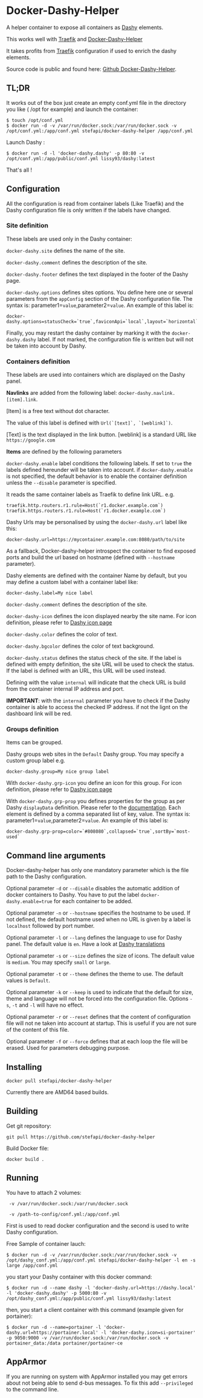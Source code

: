 # Docker-Dashy-Helper

A helper container to expose all containers as [Dashy](https://github.com/Lissy93/dashy) elements.


This works well with [Traefik](https://traefik.io/) and [Docker-Dashy-Helper](https://hub.docker.com/repository/docker/stefapi/docker-dashy-helper)

It takes profits from [Traefik](https://traefik.io/)  configuration if used to enrich the dashy elements.

Source code is public and found here: [Github Docker-Dashy-Helper](https://github.com/stefapi/docker-dashy-helper).

## TL;DR

It works out of the box just create an empty conf.yml file in the directory you like ( /opt for example) and launch the container:

```
$ touch /opt/conf.yml
$ docker run -d -v /var/run/docker.sock:/var/run/docker.sock -v /opt/conf.yml:/app/conf.yml stefapi/docker-dashy-helper /app/conf.yml 
```

Launch Dashy :

```
$ docker run -d -l 'docker-dashy.dashy' -p 80:80 -v /opt/conf.yml:/app/public/conf.yml lissy93/dashy:latest
```

That's all !

## Configuration

All the configuration is read from container labels (Like Traefik) and the Dashy configuration file is only written if the labels have changed.

### Site definition

These labels are used only in the Dashy container:

`docker-dashy.site` defines the name of the site.

`docker-dashy.comment` defines the description of the site.

`docker-dashy.footer` defines the text displayed in the footer of the Dashy page.

`docker-dashy.options` defines sites options. You define here one or several parameters from the `appConfig` section of the Dashy configuration file. The syntax is: parameter1=`value`,parameter2=`value`. An example of this label is:
```
docker-dashy.options=statusCheck=`true`,faviconApi=`local`,layout=`horizontal`
```

Finally, you may restart the dashy container by marking it with the `docker-dashy.dashy` label. If not marked, the configuration file is written but will not be taken into account by Dashy.

###  Containers definition

These labels are used into containers which are displayed on the Dashy panel.

**Navlinks** are added from the following label: `docker-dashy.navlink.[item].link`.

[Item] is a free text without dot character.

The value of this label is defined with ```Url(`[text]`, `[weblink]`)```.

[Text] is the text displayed in the link button. [weblink] is a standard URL like `https://google.com`

**Items** are defined by the following parameters

`docker-dashy.enable` label conditions the following labels. If set to `true` the labels defined hereunder will be taken into account. if `docker-dashy.enable` is not specified, the default behavior is to enable the container definition unless the `--disable` parameter is specified.

It reads the same container labels as Traefik to define link URL. e.g.

```
traefik.http.routers.r1.rule=Host(`r1.docker.example.com`)
traefik.https.routers.r1.rule=Host(`r1.docker.example.com`)
```
Dashy Urls may be personalised by using the `docker-dashy.url` label like this:

````
docker-dashy.url=https://mycontainer.example.com:8080/path/to/site
````
As a fallback, Docker-dashy-helper introspect the container to find exposed ports and build the url based on hostname (defined with `--hostname` parameter).

Dashy elements are defined with the container Name by default, but you may define a custom label with a container label like:
```
docker-dashy.label=My nice label
```

`docker-dashy.comment` defines the description of the site.

`docker-dashy-icon` defines the icon displayed nearby the site name. For icon definition, please refer to [Dashy icon page](https://github.com/Lissy93/dashy/blob/master/docs/icons.md)

`docker-dashy.color` defines the color of text.

`docker-dashy.bgcolor` defines the color of text background.

`docker-dashy.status` defines the status check of the site.
If the label is defined with empty definition, the site URL will be used to check the status. If the label is defined with an URL, this URL will be used instead.

Defining with the value `internal` will indicate that the check URL is build from the container internal IP address and port.

**IMPORTANT**: with the `internal` parameter you have to check if the Dashy container is able to access the checked IP address. if not the lignt on the dashboard link will be red.

### Groups definition

Items can be grouped.

Dashy groups web sites in the `Default` Dashy group. You may specify a custom group label e.g.

```
docker-dashy.group=My nice group label
```
With `docker-dashy.grp-icon` you define an icon for this group. For icon definition, please refer to [Dashy icon page](https://github.com/Lissy93/dashy/blob/master/docs/icons.md)

With `docker-dashy.grp-prop` you defines properties for the group as per Dashy `displayData` definition. Please refer to the [documentation](https://github.com/Lissy93/dashy/blob/master/docs/configuring.md#sectiondisplaydata-optional).
Each element is defined by a comma separated list of key, value. The syntax is: parameter1=`value`,parameter2=`value`. An example of this label is:
```
docker-dashy.grp-prop=color=`#808080`,collapsed=`true`,sortBy=`most-used`
```

## Command line arguments

Docker-dashy-helper has only one mandatory parameter which is the file path to the Dashy configuration.

Optional parameter `-d` or `--disable` disables the automatic addition of docker containers to Dashy. You have to put the label `docker-dashy.enable=true` for each container to be added.

Optional parameter `-n` or `--hostname` specifies the hostname to be used. If not defined, the default hostname used when no URL is given by a label is `localhost` followed by port number.

Optional parameter `-l` or `--lang` defines the language to use for Dashy panel. The default value is `en`. Have a look at [Dashy  translations](https://github.com/Lissy93/dashy/tree/master/src/assets/locales)

Optional parameter `-s` or `--size` defines the size of icons. The default value is `medium`. You may specify `small` or `large`.

Optional parameter `-t` or `--theme` defines the theme to use. The default values is `Default`. 

Optional parameter `-k` or `--keep` is used to indicate that the default for size, theme and language will not be forced into the configuration file. Options `-s`, `-t` and `-l` will have no effect.

Optional parameter `-r` or `--reset` defines that the content of configuration file will not ne taken into account at startup. This is useful if you are not sure of the content of this file.

Optional parameter `-f` or `--force` defines that at each loop the file will be erased. Used for parameters debugging purpose.


## Installing

`docker pull stefapi/docker-dashy-helper`

Currently there are AMD64 based builds.

## Building

Get git repository:

`git pull https://github.com/stefapi/docker-dashy-helper`

Build Docker file:

`docker build .`

## Running

You have to attach 2 volumes:

` -v /var/run/docker.sock:/var/run/docker.sock`

` -v /path-to-config/conf.yml:/app/conf.yml`

First is used to read docker configuration and the second is used to write Dashy configuration.

Free Sample of container lauch:
```
$ docker run -d -v /var/run/docker.sock:/var/run/docker.sock -v /opt/dashy_conf.yml:/app/conf.yml stefapi/docker-dashy-helper -l en -s large /app/conf.yml 
```

you start your Dashy container with this docker command:
```
$ docker run -d --name dashy -l 'docker-dashy.url=https://dashy.local' -l 'docker-dashy.dashy' -p 5000:80 -v /opt/dashy_conf.yml:/app/public/conf.yml lissy93/dashy:latest
```


then, you start a client container with this command (example given for portainer):
```
$ docker run -d --name=portainer -l 'docker-dashy.url=https://portainer.local' -l 'docker-dashy.icon=si-portainer' -p 9050:9000 -v /var/run/docker.sock:/var/run/docker.sock -v portainer_data:/data portainer/portainer-ce
```

## AppArmor

If you are running on system with AppArmor installed you may get errors about not being able to send d-bus messages. To fix this add
`--privileged` to the command line.
